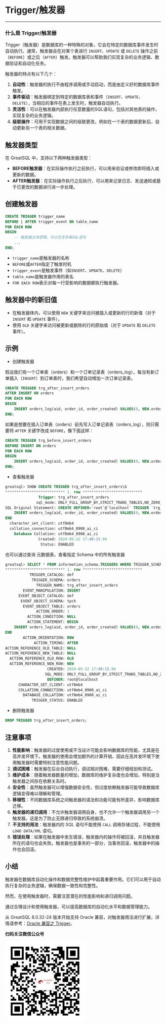 # Trigger/触发器
---


### 什么是 Trigger/触发器

Trigger（触发器）是数据库的一种特殊的对象，它会在特定的数据库事件发生时自动执行。通常，触发器会在对某个表进行 `INSERT`、`UPDATE` 或 `DELETE` 操作之前（`BEFORE`）或之后（`AFTER`）触发。触发器可以帮助我们实现复杂的业务逻辑、数据验证和自动化任务。

触发器的特点有以下几个：
1. **自动性**：触发器的执行不由程序调用或手动启动，而是由定义好的数据库事件触发。
2. **事件驱动**：触发器绑定到特定的数据库表和事件（`INSERT`、`UPDATE`、`DELETE`），当相应的事件在表上发生时，触发器自动执行。
3. **灵活性**：可以在触发器内部执行任意数量的SQL语句，包括对其他表的操作，实现复杂的业务逻辑。
4. **级联操作**：可用于实现数据之间的级联更改，例如在一个表的数据更新后，自动更新另一个表的相关数据。

## 触发器类型

在 GreatSQL 中，支持以下两种触发器类型：
- **BEFORE触发器**：在实际操作执行之前执行，可以用来验证或修改即将插入或更新的数据。
- **AFTER触发器**：在实际操作执行之后执行，可以用来记录日志、发送通知或基于已更改的数据进行进一步处理。

## 创建触发器

```sql
CREATE TRIGGER trigger_name
BEFORE | AFTER trigger_event ON table_name
FOR EACH ROW
BEGIN
    -- 触发器主体逻辑，可以包含多条SQL语句
    ...
END;
```

- `trigger_name`是触发器的名称
- `BEFORE`或`AFTER`指定了触发时机
- `trigger_event`是触发事件（如`INSERT`、`UPDATE`、`DELETE`）
- `table_name`是触发器作用的表名
- `FOR EACH ROW`表示对每一行受影响的数据都执行触发器。

## 触发器中的新旧值

- 在触发器体内，可以使用 `NEW` 关键字来访问被插入或更新的行的新值（对于 `INSERT` 和 `UPDATE` 事件）。
- 使用 `OLD` 关键字来访问被更新或删除的行的原始值（对于 `UPDATE` 和 `DELETE` 事件）。

## 示例

- 创建触发器

假设我们有一个订单表（orders）和一个订单记录表（orders_log），每当有新订单插入（`INSERT`）到订单表时，我们希望自动增加一次订单记录表。

```sql
CREATE TRIGGER trg_after_insert_orders
AFTER INSERT ON orders
FOR EACH ROW
BEGIN
    INSERT orders_log(aid, order_id, order_created) VALUES(0, NEW.order_id, NOW());
END;
```

如果是想要在插入订单表（orders）前先写入订单记录表（orders_log），则只需要将 `AFTER` 关键字改成 `BEFORE`，像下面这样：

```sql
CREATE TRIGGER trg_before_insert_orders
BEFORE INSERT ON orders
FOR EACH ROW
BEGIN
    INSERT orders_log(aid, order_id, order_created) VALUES(0, NEW.order_id, NOW());
END;
```

- 查看触发器

```sql
greatsql> SHOW CREATE TRIGGER trg_after_insert_orders\G
*************************** 1. row ***************************
               Trigger: trg_after_insert_orders
              sql_mode: ONLY_FULL_GROUP_BY,STRICT_TRANS_TABLES,NO_ZERO_IN_DATE,NO_ZERO_DATE,ERROR_FOR_DIVISION_BY_ZERO,NO_ENGINE_SUBSTITUTION
SQL Original Statement: CREATE DEFINER=`root`@`localhost` TRIGGER `trg_after_insert_orders` AFTER INSERT ON `orders` FOR EACH ROW BEGIN
    INSERT orders_log(aid, order_id, order_created) VALUES(0, NEW.order_id, NOW());
END
  character_set_client: utf8mb4
  collation_connection: utf8mb4_0900_ai_ci
    Database Collation: utf8mb4_0900_ai_ci
               Created: 2024-05-22 17:40:15.94
                Status: ENABLED
```

也可以通过查询 元数据表，查看指定 Schema 中的所有触发器

```sql
greatsql> SELECT * FROM information_schema.TRIGGERS WHERE TRIGGER_SCHEMA = 'orders'\G
*************************** 1. row ***************************
           TRIGGER_CATALOG: def
            TRIGGER_SCHEMA: orders
              TRIGGER_NAME: trg_after_insert_orders
        EVENT_MANIPULATION: INSERT
      EVENT_OBJECT_CATALOG: def
       EVENT_OBJECT_SCHEMA: tpch
        EVENT_OBJECT_TABLE: orders
              ACTION_ORDER: 1
          ACTION_CONDITION: NULL
          ACTION_STATEMENT: BEGIN
    INSERT orders_log(aid, order_id, order_created) VALUES(0, NEW.order_id, NOW());
END
        ACTION_ORIENTATION: ROW
             ACTION_TIMING: AFTER
ACTION_REFERENCE_OLD_TABLE: NULL
ACTION_REFERENCE_NEW_TABLE: NULL
  ACTION_REFERENCE_OLD_ROW: OLD
  ACTION_REFERENCE_NEW_ROW: NEW
                   CREATED: 2024-05-22 17:40:15.94
                  SQL_MODE: ONLY_FULL_GROUP_BY,STRICT_TRANS_TABLES,NO_ZERO_IN_DATE,NO_ZERO_DATE,ERROR_FOR_DIVISION_BY_ZERO,NO_ENGINE_SUBSTITUTION
                   DEFINER: root@localhost
      CHARACTER_SET_CLIENT: utf8mb4
      COLLATION_CONNECTION: utf8mb4_0900_ai_ci
        DATABASE_COLLATION: utf8mb4_0900_ai_ci
            TRIGGER_STATUS: ENABLED
```

- 删除触发器

```sql
DROP TRIGGER trg_after_insert_orders;
```


## 注意事项

1. **性能影响**：触发器的过度使用或不当设计可能会影响数据库的性能，尤其是在高并发环境下。触发器的使用会增加额外的计算开销，因此在高并发环境下使用触发器时需要特别注意性能问题。
2. **调试困难**：触发器在后台自动执行，调试相对困难，需要仔细规划和测试。
3. **维护成本**：随着触发器数量的增加，数据库的维护复杂度也会增加，特别是当触发器之间存在依赖关系时。
4. **安全性**：虽然触发器可以增强数据安全性，但过度依赖触发器可能导致数据库逻辑变得难以理解和管理。
5. **移植性**：不同数据库系统之间触发器的语法和功能可能有所差异，影响数据库迁移。
6. **触发器的递归调用**：不允许触发器调用自身，也不允许一个触发器调用另一个触发器。这是为了防止无限递归导致的系统崩溃。
7. **不支持的用法**：触发器内的 SQL 语句不能使用 `CALL` 调用存储过程，不能使用 `LOAD DATA/XML` 语句。
8. **错误处理**：如果在触发器中发生错误，触发器内的操作将被回滚，并且触发器所在的语句也会失败。触发器也是事务的一部分，当事务回滚，触发器中的操作也会回滚。

## 小结

触发器在数据库自动化操作和数据完整性维护中起着重要作用。它们可以用于自动执行复杂的业务逻辑，确保数据一致性和完整性。

然而，在使用触发器时，需要注意潜在的性能影响和递归调用问题。

通过合理设计和使用触发器，可以提高数据库的自动化水平和数据管理能力。

从 GreatSQL 8.0.32-24 版本开始支持 Oracle 兼容，对触发器用法进行扩展，详情请参考：[Oracle 兼容之 Trigger](../5-enhance/sql-compat/5-3-easyuse-ora-sp-trigger.md)。



**扫码关注微信公众号**

![greatsql-wx](../greatsql-wx.jpg)
